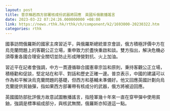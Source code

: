```yaml
---
layout: post
title: 普京稱若西方部署核成份武器將回應　英國斥俄散播謠言
date: 2023-03-22 07:24:26.000000000 +08:00
link: https://news.rthk.hk/rthk/ch/component/k2/1693000-20230322.htm
categories: rthk
---
```


國事訪問俄羅斯的國家主席習近平，與俄羅斯總統普京會談，俄方積極評價中方在烏克蘭問題上的客觀公正立場，重申致力於盡快重啟和談。雙方指出，解決危機必須尊重各國合理安全關切並防止形成陣營對抗、火上加油。

習近平在記者會強調，中方一貫遵循聯合國憲章宗旨和原則，秉持客觀公正立場，積極勸和促談，堅定站在和平、對話和歷史正確一邊。普京表示，中國的建議可以作為和平解決烏克蘭問題的基礎，但西方和基輔未準備好。他又回應英國計劃向烏克蘭提供貧鈾彈，指如果西方部署帶有核成分的武器，俄方將被迫回應。

英國國防部批評俄方故意試圖散播謠言，指陸軍幾十年來一直在穿甲彈中使用貧鈾，強調是標準組成部分，與核武無關，俄羅斯亦知道這一點。
